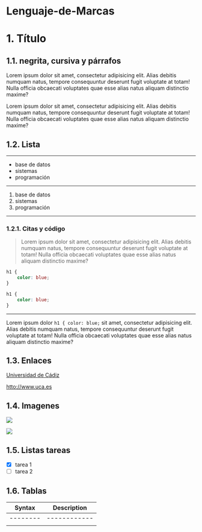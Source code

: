# Lenguaje-de-Marcas

# 1. Título

## 1.1. negrita, cursiva y párrafos

Lorem ipsum dolor sit amet, consectetur adipisicing elit. Alias debitis numquam natus, tempore consequuntur deserunt fugit voluptate at totam! Nulla officia obcaecati voluptates quae esse alias natus aliquam distinctio maxime?

Lorem ipsum dolor sit amet, consectetur adipisicing elit. Alias debitis numquam natus, tempore consequuntur deserunt fugit voluptate at totam! Nulla officia obcaecati voluptates quae esse alias natus aliquam distinctio maxime?

## 1.2. Lista
---
- base de datos
- sistemas
- programación
___

1. base de datos
1. sistemas
1. programación

---

### 1.2.1. Citas y código
>Lorem ipsum dolor sit amet, consectetur adipisicing elit. Alias debitis numquam natus, tempore consequuntur deserunt fugit voluptate at totam! Nulla officia obcaecati voluptates quae esse alias natus aliquam distinctio maxime?

```css
h1 {
    color: blue;
}
```
~~~css
h1 {
    color: blue;
}
~~~

---

Lorem ipsum dolor `h1 { color: blue;` sit amet, consectetur adipisicing elit. Alias debitis numquam natus, tempore consequuntur deserunt fugit voluptate at totam! Nulla officia obcaecati voluptates quae esse alias natus aliquam distinctio maxime?

## 1.3. Enlaces
[Universidad de Cádiz](http://www.uca.es)

<htto://www.uca.es>

## 1.4. Imagenes

![](https://picsum.photos/300/200)

![](%C3%ADndice.png)


## 1.5. Listas tareas
- [x] tarea 1
- [ ] tarea 2

## 1.6. Tablas
| Syntax | Description|
|--------|----------- |
|--------|------------|
|        |            |
